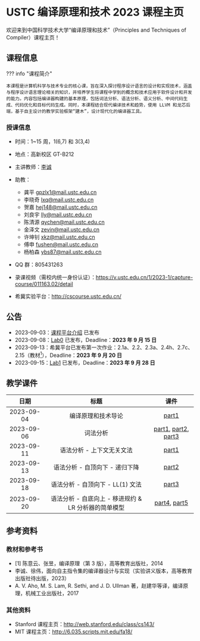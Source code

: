 # USTC 编译原理和技术 2023 课程主页

欢迎来到中国科学技术大学“编译原理和技术”（Principles and Techniques of Compiler）课程主页！

## 课程信息

??? info "课程简介"

    本课程是计算机科学与技术专业的核心课，旨在深入探讨程序设计语言的设计和实现技术，涵盖与程序设计语言理论相关的知识，并培养学生将课程中学到的概念和技术应用于软件设计和开发的能力。内容包括编译器构建的基本原理，包括词法分析、语法分析、语义分析、中间代码生成、代码优化和目标代码生成。同时，本课程结合现代编译技术和趋势，使用 LLVM 和龙芯后端，基于自主设计的教学实验框架“建木”，设计现代化的编译器工具。

### 授课信息

- 时间：1~15 周，1(6,7) 和 3(3,4)
- 地点：高新校区 GT-B212
- 主讲教师：[李诚](http://staff.ustc.edu.cn/~chengli7/)
- 助教：

  - 龚平 gpzlx1@mail.ustc.edu.cn
  - 李晓奇 lxq@mail.ustc.edu.cn
  - 贺嘉 hej148@mail.ustc.edu.cn
  - 刘良宇 lly@mail.ustc.edu.cn
  - 陈清源 qychen@mail.ustc.edu.cn
  - 金泽文 zevin@mail.ustc.edu.cn
  - 许坤钊 xkz@mail.ustc.edu.cn
  - 傅申 fushen@mail.ustc.edu.cn
  - 杨柏森 ybs87@mail.ustc.edu.cn

- QQ 群：805431263
- 录课视频（需校内统一身份认证）：<https://v.ustc.edu.cn/1/2023-1/capture-course/011163.02/detail>
- 希冀实验平台：<http://cscourse.ustc.edu.cn/>

## 公告

- 2023-09-03：[课程平台介绍](exp_platform_intro/README.md) 已发布
- 2023-09-08：[Lab0](lab0/index.md) 已发布，Deadline：**2023 年 9 月 15 日**
- 2023-09-13：希冀平台已发布第一次作业：2.1a、2.2、2.3a、2.4h、2.7c、2.15（教材[<sup>1</sup>](#textbook)），Deadline：**2023 年 9 月 20 日**
- 2023-09-15：[Lab1](lab1/index.md) 已发布，Deadline：**2023 年 9 月 28 日**

## 教学课件

|    日期    |                         标题                         |                                                                                                                 课件                                                                                                                  |
| :--------: | :--------------------------------------------------: | :-----------------------------------------------------------------------------------------------------------------------------------------------------------------------------------------------------------------------------------: |
| 2023-09-04 |                  编译原理和技术导论                  |                                                                              [part1](https://rec.ustc.edu.cn/share/be63e5f0-4bbf-11ee-ab8f-8556ef2e1b82)                                                                              |
| 2023-09-06 |                       词法分析                       | [part1](https://rec.ustc.edu.cn/share/7c8cb640-4bfa-11ee-801b-996bfe70e4c4), [part2](https://rec.ustc.edu.cn/share/971f5a80-4bfa-11ee-9c40-3f9629e3618a), [part3](https://rec.ustc.edu.cn/share/daf23f60-4bfa-11ee-ba03-e1b373b96f27) |
| 2023-09-11 |              语法分析 - 上下文无关文法               |                                                                              [part1](https://rec.ustc.edu.cn/share/1adc23a0-5043-11ee-ae58-c51868b36892)                                                                              |
| 2023-09-13 |            语法分析 - 自顶向下 - 递归下降            |                                                                              [part2](https://rec.ustc.edu.cn/share/11c40120-5208-11ee-8fb3-0b34e4219c8a)                                                                              |
| 2023-09-18 |           语法分析 - 自顶向下 - LL(1) 文法           |                                                                              [part3](https://rec.ustc.edu.cn/share/08643ef0-5564-11ee-88f3-1509f631aa4a)                                                                              |
| 2023-09-20 | 语法分析 - 自底向上 - 移进规约 & LR 分析器的简单模型 |                                       [part4](https://rec.ustc.edu.cn/share/fcba4990-5772-11ee-a14c-a36e421ab311), [part5](https://rec.ustc.edu.cn/share/08206b90-5773-11ee-a7a9-2766281e042e)                                        |

## 参考资料

### 教材和参考书

- <div id='textbook'></div>[1] 陈意云、张昱，编译原理（第 3 版），高等教育出版社，2014
- 李诚、徐伟，面向自主指令集的编译器设计与实现（实验讲义版本，高等教育出版社待出版，2023）
- A. V. Aho, M. S. Lam, R. Sethi, and J. D. Ullman 著，赵建华等译，编译原理，机械工业出版社，2017

### 其他资料

- Stanford 课程主页：<http://web.stanford.edu/class/cs143/>
- MIT 课程主页：<http://6.035.scripts.mit.edu/fa18/>
